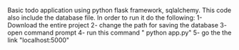 Basic todo application using python flask framework, sqlalchemy. This code also include the database file.
In order to run it do the following:
1- Download the entire project
2- change the path for saving the database
3- open command prompt
4- run this command " python app.py"
5- go the the link "localhost:5000"
